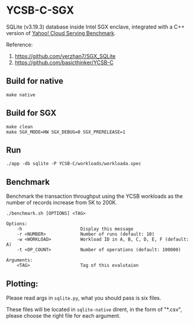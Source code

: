 # YCSB-C-SGX

SQLite (v3.19.3) database inside Intel SGX enclave, integrated with a C++ version of [Yahoo! Cloud Serving Benchmark](https://github.com/brianfrankcooper/YCSB/wiki).

Reference: 

1. https://github.com/yerzhan7/SGX_SQLite
2. https://github.com/basicthinker/YCSB-C

## Build for native

```
make native
```

## Build for SGX

```
make clean
make SGX_MODE=HW SGX_DEBUG=0 SGX_PRERELEASE=1
```

## Run

```
./app -db sqlite -P YCSB-C/workloads/workloada.spec
```

## Benchmark

Benchmark the transaction throughput using the YCSB workloads as the number of records increase from 5K to 200K.

```
./benchmark.sh [OPTIONS] <TAG>

Options:
    -h                      Display this message
    -r <NUMBER>             Number of runs (default: 10)
    -w <WORKLOAD>           Workload ID in A, B, C, D, E, F (default: A)
    -t <OP_COUNT>           Number of operations (default: 100000)

Arguments:
    <TAG>                   Tag of this evalutaion
```

## Plotting:
Please read args in `sqlite.py`, what you should pass is six files.

These files will be located in `sqlite-native` dirent, in the form of "*.csv", please choose the right file for each argument.
